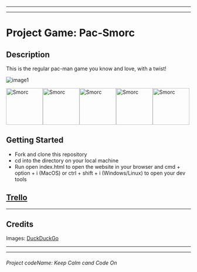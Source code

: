 ***
***
# Project Game: Pac-Smorc

## Description 
This is the regular pac-man game you know and love, with a twist! 

![image1](https://external-content.duckduckgo.com/iu/?u=https%3A%2F%2Fstatic2.thegamerimages.com%2Fwordpress%2Fwp-content%2Fuploads%2F2020%2F03%2FPacmanHeader.jpg&f=1&nofb=1)

<img src="https://i.kym-cdn.com/entries/icons/original/000/032/532/smorcthumb.jpg" alt="Smorc" style="height: 100px; width:;"/><img src="https://i.kym-cdn.com/entries/icons/original/000/032/532/smorcthumb.jpg" alt="Smorc" style="height: 100px; width:;"/><img src="https://i.kym-cdn.com/entries/icons/original/000/032/532/smorcthumb.jpg" alt="Smorc" style="height: 100px; width:;"/><img src="https://i.kym-cdn.com/entries/icons/original/000/032/532/smorcthumb.jpg" alt="Smorc" style="height: 100px; width:;"/><img src="https://i.kym-cdn.com/entries/icons/original/000/032/532/smorcthumb.jpg" alt="Smorc" style="height: 100px; width:;"/>

## Getting Started
* Fork and clone this repository
* cd into the directory on your local machine
* Run open index.html to open the website in your browser and cmd + option + i (MacOS) or ctrl + shift + i (Windows/Linux) to open your dev tools

## [Trello](https://trello.com/b/0l1yLwH9/pac-smorc)


***
## Credits
Images: [DuckDuckGo](https://duckduckgo.com/)
***
***
 ###### Project codeName: Keep Calm cand Code On
